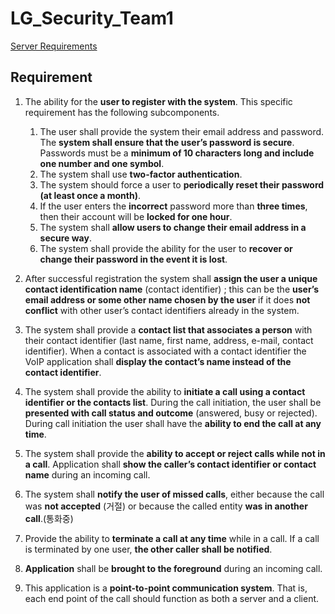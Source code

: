 # LG_Security_Team1

[Server Requirements](Server.md)

## Requirement
1. The ability for the **user to register with the system**. This specific requirement has the following subcomponents.
    1. The user shall provide the system their email address and password. 
The **system shall ensure that the user’s password is secure**.
Passwords must be a **minimum of 10 characters long and include one number and one symbol**.
    1. The system shall use **two-factor authentication**.
    1. The system should force a user to **periodically reset their password (at least once a month)**.
    1. If the user enters the **incorrect** password more than **three times**, then their account will be **locked for one hour**.
    1. The system shall **allow users to change their email address in a secure way**.
    1. The system shall provide the ability for the user to **recover or change their password in the event it is lost**.

1. After successful registration the system shall **assign the user a unique contact identification name** (contact identifier) ; 
this can be the **user’s email address or some other name chosen by the user** if it does **not conflict** with other user’s contact identifiers already in the system.

1. The system shall provide a **contact list that associates a person** with their contact identifier (last name, first name, address, e-mail, contact identifier). 
When a contact is associated with a contact identifier the VoIP application shall **display the contact’s name instead of the contact identifier**.

1. The system shall provide the ability to **initiate a call using a contact identifier or the contacts list**. 
During the call initiation, the user shall be **presented with call status and outcome** (answered, busy or rejected). 
During call initiation the user shall have the **ability to end the call at any time**.

1. The system shall provide the **ability to accept or reject calls while not in a call**. 
Application shall **show the caller’s contact identifier or contact name** during an incoming call.

1. The system shall **notify the user of missed calls**, 
either because the call was **not accepted** (거절)
or because the called entity **was in another call**.(통화중)

1. Provide the ability to **terminate a call at any time** while in a call. 
If a call is terminated by one user, **the other caller shall be notified**.

1. **Application** shall be **brought to the foreground** during an incoming call.

1. This application is a **point-to-point communication system**. 
That is, each end point of the call should function as both a server and a client.
